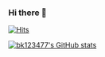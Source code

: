 ### Hi there 👋
[![Hits](https://hits.seeyoufarm.com/api/count/incr/badge.svg?url=https%3A%2F%2Fgithub.com%2Fbk123477%2F&count_bg=%2379C83D&title_bg=%23555555&icon=apple.svg&icon_color=%23DFD3D3&title=hits&edge_flat=false)](https://hits.seeyoufarm.com)

[![bk123477's GitHub stats](https://github-readme-stats.vercel.app/api?username=bk123477)](https://github.com/anuraghazra/github-readme-stats)

<!--
**bk123477/bk123477** is a ✨ _special_ ✨ repository because its `README.md` (this file) appears on your GitHub profile.

Here are some ideas to get you started:

- 🔭 I’m currently working on ...
- 🌱 I’m currently learning ...
- 👯 I’m looking to collaborate on ...
- 🤔 I’m looking for help with ...
- 💬 Ask me about ...
- 📫 How to reach me: ...
- 😄 Pronouns: ...
- ⚡ Fun fact: ...
-->
